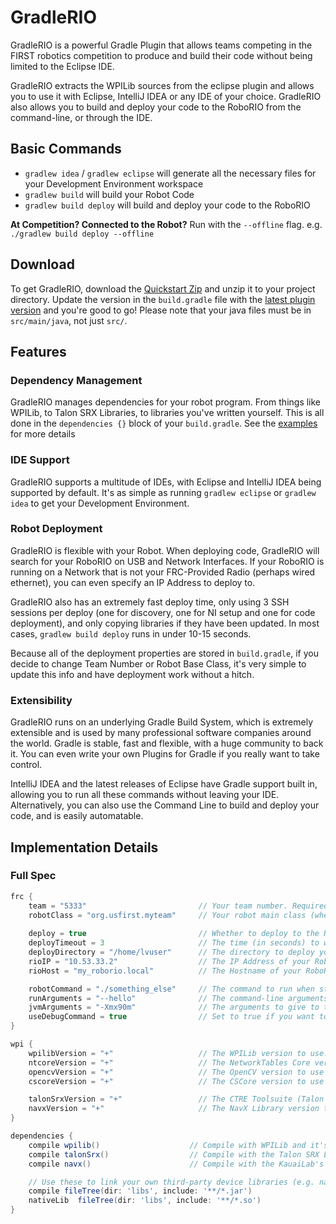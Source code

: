 # GradleRIO
GradleRIO is a powerful Gradle Plugin that allows teams competing in the FIRST
robotics competition to produce and build their code without being limited to
the Eclipse IDE.

GradleRIO extracts the WPILib sources from the eclipse plugin and allows you to
use it with Eclipse, IntelliJ IDEA or any IDE of your choice. GradleRIO also allows you to build and
deploy your code to the RoboRIO from the command-line, or through the IDE.

## Basic Commands
- ```gradlew idea``` / ```gradlew eclipse``` will generate all the necessary files for your Development Environment workspace
- ```gradlew build``` will build your Robot Code
- ```gradlew build deploy``` will build and deploy your code to the RoboRIO

**At Competition? Connected to the Robot?** Run with the `--offline` flag. e.g. `./gradlew build deploy --offline`

## Download
To get GradleRIO, download the [Quickstart Zip](Quickstart.zip) and unzip it to your project directory. Update the version in the `build.gradle` file with the [latest plugin version](https://plugins.gradle.org/plugin/jaci.openrio.gradle.GradleRIO) and you're good to go!
Please note that your java files must be in `src/main/java`, not just `src/`.

## Features
### Dependency Management
GradleRIO manages dependencies for your robot program. From things like WPILib, to Talon SRX Libraries, to libraries you've written yourself. This is all done in the `dependencies {}` block of your `build.gradle`. See the [examples](examples/) for more details

### IDE Support
GradleRIO supports a multitude of IDEs, with Eclipse and IntelliJ IDEA being supported by default. It's as simple as running ```gradlew eclipse``` or ```gradlew idea``` to get your Development Environment.

### Robot Deployment
GradleRIO is flexible with your Robot. When deploying code, GradleRIO will search for your RoboRIO on USB and Network Interfaces. If your RoboRIO is running on a Network that is not your FRC-Provided Radio (perhaps wired ethernet), you can even specify an IP Address to deploy to. 

GradleRIO also has an extremely fast deploy time, only using 3 SSH sessions per deploy (one for discovery, one for NI setup and one for code deployment), and only copying libraries if they have been updated. In most cases, `gradlew build deploy` runs in under 10-15 seconds.

Because all of the deployment properties are stored in ```build.gradle```, if you decide to change Team Number or Robot Base Class, it's very simple to update this info and have deployment work without a hitch. 

### Extensibility
GradleRIO runs on an underlying Gradle Build System, which is extremely extensible and is used by many professional software companies around the world. Gradle is stable, fast and flexible, with a huge community to back it. You can even write your own Plugins for Gradle if you really want to take control.

IntelliJ IDEA and the latest releases of Eclipse have Gradle support built in, allowing you to run all these commands without leaving your IDE. Alternatively, you can also use the Command Line to build and deploy your code, and is easily automatable.

## Implementation Details
### Full Spec
```gradle
frc {
    team = "5333"                         // Your team number. Required
    robotClass = "org.usfirst.myteam"     // Your robot main class (where you implement RobotBase / IterativeRobot)
    
    deploy = true                         // Whether to deploy to the RoboRIO or not. By default, this is true.
    deployTimeout = 3                     // The time (in seconds) to wait before timing out on an SSH connection
    deployDirectory = "/home/lvuser"      // The directory to deploy your jar to
    rioIP = "10.53.33.2"                  // The IP Address of your RoboRIO. Automatically calculated from team number if not set
    rioHost = "my_roborio.local"          // The Hostname of your RoboRIO. Automatically calculated from team number if not set

    robotCommand = "./something_else"     // The command to run when starting your robot program. This is calculated by default, with runArguments
    runArguments = "--hello"              // The command-line arguments to launch your jar with. By default, there are none. Not used if robotCommand set
    jvmArguments = "-Xmx90m"              // The arguments to give to the JVM. By default, there are none. Not used if robotCommand is set.
    useDebugCommand = true                // Set to true if you want to use a remote debugger with your robot program. Not used if robotCommand is set.
}

wpi {
    wpilibVersion = "+"                   // The WPILib version to use. For this version of GradleRIO, must be a 2017 version
    ntcoreVersion = "+"                   // The NetworkTables Core version to use.
    opencvVersion = "+"                   // The OpenCV version to use
    cscoreVersion = "+"                   // The CSCore version to use

    talonSrxVersion = "+"                 // The CTRE Toolsuite (Talon SRX) version to use.
    navxVersion = "+"                     // The NavX Library version to use.
}

dependencies {
    compile wpilib()                    // Compile with WPILib and it's dependencies (ntcore, opencv, cscore)
    compile talonSrx()                  // Compile with the Talon SRX Library
    compile navx()                      // Compile with the KauaiLab's NavX-MXP or NavX-Micro library

    // Use these to link your own third-party device libraries (e.g. navX)
    compile fileTree(dir: 'libs', include: '**/*.jar')
    nativeLib  fileTree(dir: 'libs', include: '**/*.so')
}
```
